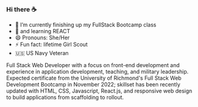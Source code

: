 ### Hi there ☕️
- 🔭 I’m currently finishing up my FullStack Bootcamp class
- 🌱 and learning REACT
- 😄 Pronouns: She/Her
- ⚡ Fun fact: lifetime Girl Scout
- 🇺🇸 US Navy Veteran

Full Stack Web Developer with a focus on front-end development and experience in application development, teaching, and military leadership. Expected certificate from the University of Richmond's Full Stack Web Development Bootcamp in November 2022; skillset has been recently updated with HTML, CSS, Javascript, React.js, and responsive web design to build applications from scaffolding to rollout.
